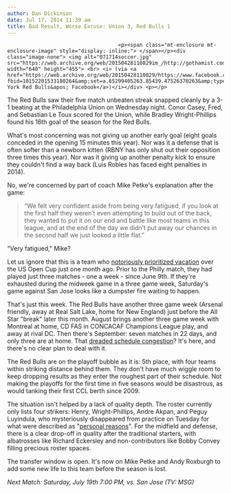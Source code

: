 ```yaml
---
author: Dan Dickinson
date: Jul 17, 2014 11:39 am
title: Bad Result, Worse Excuse: Union 3, Red Bulls 1
---
```


	
										<p><span class="mt-enclosure mt-enclosure-image" style="display: inline;"> </span></p><div class="image-none"> <img alt="071714soccer.jpg" src="https://web.archive.org/web/20150428110829im_/http://gothamist.com/attachments/nyc_arts_john/071714soccer.jpg" width="640" height="455"> <br> <i> (via <a href="https://web.archive.org/web/20150428110829/https://www.facebook.com/photo.php?fbid=10152201533180264&amp;set=a.65299405263.85439.47526370263&amp;type=1&amp;theater">New York Red Bulls&apos; Facebook</a>)</i></div> <p></p>

<p>The Red Bulls saw their five match unbeaten streak snapped cleanly by a 3-1 beating at the Philadelphia Union on Wednesday night. Conor Casey, Fred, and Sebastian Le Toux scored for the Union, while Bradley Wright-Phillips found his 16th goal of the season for the Red Bulls.</p>

<p>What&apos;s most concerning was not giving up another early goal (eight goals conceded in the opening 15 minutes this year). Nor was it a defense that is often softer than a newborn kitten (RBNY has only shut out their opposition three times this year). Nor was it giving up another penalty kick to ensure they couldn&apos;t find a way back (Luis Robles has faced eight penalties in 2014).</p>

<p>No, we&apos;re concerned by part of coach Mike Petke&apos;s explanation after the game:</p>

<blockquote>&#x201C;We felt very confident aside from being very fatigued, if you look at the first half they weren&#x2019;t even attempting to build out of the back, they wanted to put it on our end and battle like most teams in this league, and at the end of the day we didn&#x2019;t put away our chances in the second half we just looked a little flat.&#x201D;</blockquote>

<p>&quot;Very fatigued,&quot; Mike?</p>

<p>Let us ignore that this is a team who <a href="https://web.archive.org/web/20150428110829/http://www.empireofsoccer.com/petke-cosmos-bulls-26611/">notoriously prioritized vacation</a> over the US Open Cup just one month ago. Prior to the Philly match, they had played just three matches - one a week - since June 9th. If they&apos;re exhausted during the midweek game in a three game week, Saturday&apos;s game against San Jose looks like a dumpster fire waiting to happen.</p>

<p>That&apos;s just this week. The Red Bulls have another three game week (Arsenal friendly, away at Real Salt Lake, home for New England) just before the All Star &quot;break&quot; later this month. August brings another three game week with Montreal at home, CD FAS in CONCACAF Champions League play, and away at rival DC. Then there&apos;s September: seven matches in 22 days, and only three are at home. That <a href="https://web.archive.org/web/20150428110829/http://gothamist.com/2014/03/06/with_challenging_2014_ahead_red_bul.php">dreaded schedule congestion</a>? It&apos;s here, and there&apos;s no clear plan to deal with it.</p>

<p>The Red Bulls are on the playoff bubble as it is: 5th place, with four teams within striking distance behind them. They don&apos;t have much wiggle room to keep dropping results as they enter the roughest part of their schedule. Not making the playoffs for the first time in five seasons would be disastrous, as would tanking their first CCL berth since 2009.</p>

<p>The situation isn&apos;t helped by a lack of quality depth. The roster currently only lists four strikers: Henry, Wright-Phillips, Andre Akpan, and Peguy Luyindula, who mysteriously disappeared from practice on Tuesday for what were described as &quot;<a href="https://web.archive.org/web/20150428110829/http://www.mlssoccer.com/news/article/2014/07/15/new-york-red-bulls-nearing-full-strength-peguy-luyindula-absent-training-per">personal reasons</a>&quot;. For the midfield and defense, there is a clear drop-off in quality after the traditional starters, with albatrosses like Richard Eckersley and non-contributors like Bobby Convey filling precious roster spaces.</p>

<p>The transfer window is open. It&apos;s now on Mike Petke and Andy Roxburgh to add some new life to this team before the season is lost.</p>

<p><em>Next Match: Saturday, July 19th 7:00 PM, vs. San Jose (TV: MSG)</em></p>					
										
									
				